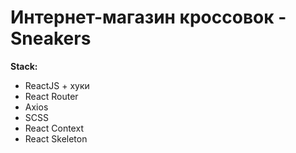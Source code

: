 # Интернет-магазин кроссовок - **Sneakers**




**Stack:**

- ReactJS + хуки
- React Router
- Axios
- SCSS
- React Context
- React Skeleton
